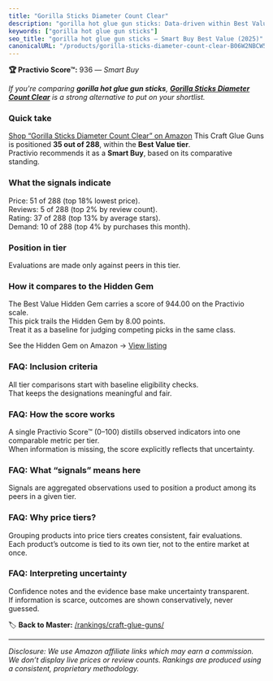 ```yaml
---
title: "Gorilla Sticks Diameter Count Clear"
description: "gorilla hot glue gun sticks: Data-driven within Best Value ranking using the Practivio Score™. Positioned by quality, value, demand, findability, momentum."
keywords: ["gorilla hot glue gun sticks"]
seo_title: "gorilla hot glue gun sticks — Smart Buy Best Value (2025)"
canonicalURL: "/products/gorilla-sticks-diameter-count-clear-B06W2NBCW5/"
---
```


**🏆 Practivio Score™:** 936 — _Smart Buy_


*If you're comparing **gorilla hot glue gun sticks**, **[Gorilla Sticks Diameter Count Clear](https://www.amazon.com/dp/B06W2NBCW5?tag=practivio-20)** is a strong alternative to put on your shortlist.*
### Quick take
[Shop “Gorilla Sticks Diameter Count Clear” on Amazon](https://www.amazon.com/dp/B06W2NBCW5?tag=practivio-20)
This Craft Glue Guns is positioned **35 out of 288**, within the **Best Value tier**.  
Practivio recommends it as a **Smart Buy**, based on its comparative standing.

### What the signals indicate
Price: 51 of 288 (top 18% lowest price).  
Reviews: 5 of 288 (top 2% by review count).  
Rating: 37 of 288 (top 13% by average stars).  
Demand: 10 of 288 (top 4% by purchases this month).

### Position in tier
Evaluations are made only against peers in this tier.

### How it compares to the Hidden Gem
The Best Value Hidden Gem carries a score of 944.00 on the Practivio scale.  
This pick trails the Hidden Gem by 8.00 points.  
Treat it as a baseline for judging competing picks in the same class.  

See the Hidden Gem on Amazon → [View listing](https://www.amazon.com/dp/B071HH42WW?tag=practivio-20)

### FAQ: Inclusion criteria
All tier comparisons start with baseline eligibility checks.  
That keeps the designations meaningful and fair.

### FAQ: How the score works
A single Practivio Score™ (0–100) distills observed indicators into one comparable metric per tier.  
When information is missing, the score explicitly reflects that uncertainty.

### FAQ: What “signals” means here
Signals are aggregated observations used to position a product among its peers in a given tier.

### FAQ: Why price tiers?
Grouping products into price tiers creates consistent, fair evaluations.  
Each product’s outcome is tied to its own tier, not to the entire market at once.

### FAQ: Interpreting uncertainty
Confidence notes and the evidence base make uncertainty transparent.  
If information is scarce, outcomes are shown conservatively, never guessed.


🏷️ **Back to Master:** [/rankings/craft-glue-guns/](/rankings/craft-glue-guns/)

---
_Disclosure: We use Amazon affiliate links which may earn a commission. We don’t display live prices or review counts. Rankings are produced using a consistent, proprietary methodology._
